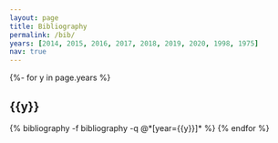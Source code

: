 ```yaml
---
layout: page
title: Bibliography
permalink: /bib/
years: [2014, 2015, 2016, 2017, 2018, 2019, 2020, 1998, 1975]
nav: true
---
```


<div class="publications">

{%- for y in page.years %}
  <h2 class="year">{{y}}</h2>
  {% bibliography -f bibliography -q @*[year={{y}}]* %}
{% endfor %}

</div>

